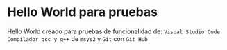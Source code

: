 # Hello World para pruebas
Hello World creado para pruebas de funcionalidad de:
`Visual Studio Code` `Compilador gcc y g++` de `msys2` y `Git` con `Git Hub`